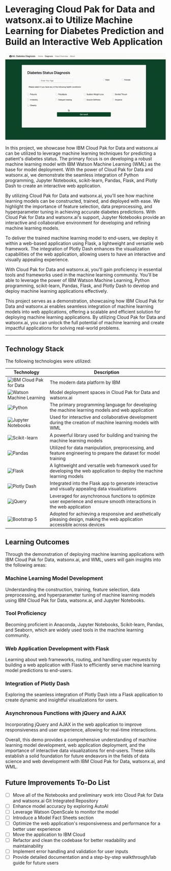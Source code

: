 # Leveraging Cloud Pak for Data and watsonx.ai to Utilize Machine Learning for Diabetes Prediction and Build an Interactive Web Application


![Prediction App](screenshots/app-prediction.gif)

In this project, we showcase how IBM Cloud Pak for Data and watsonx.ai can be utilized to leverage machine learning techniques for predicting a patient's diabetes status. The primary focus is on developing a robust machine learning model with IBM Watson Machine Learning (WML) as the base for model deployment. With the power of Cloud Pak for Data and watsonx.ai, we demonstrate the seamless integration of Python programming, Jupyter Notebooks, scikit-learn, Pandas, Flask, and Plotly Dash to create an interactive web application.

By utilizing Cloud Pak for Data and watsonx.ai, you'll see how machine learning models can be constructed, trained, and deployed with ease. We highlight the importance of feature selection, data preprocessing, and hyperparameter tuning in achieving accurate diabetes predictions. With Cloud Pak for Data and watsonx.ai's support, Jupyter Notebooks provide an interactive and collaborative environment for developing and refining machine learning models.

To deliver the trained machine learning model to end-users, we deploy it within a web-based application using Flask, a lightweight and versatile web framework. The integration of Plotly Dash enhances the visualization capabilities of the web application, allowing users to have an interactive and visually appealing experience.

With Cloud Pak for Data and watsonx.ai, you'll gain proficiency in essential tools and frameworks used in the machine learning community. You'll be able to leverage the power of IBM Watson Machine Learning, Python programming, scikit-learn, Pandas, Flask, and Plotly Dash to develop and deploy machine learning applications effectively.

This project serves as a demonstration, showcasing how IBM Cloud Pak for Data and watsonx.ai enables seamless integration of machine learning models into web applications, offering a scalable and efficient solution for deploying machine learning applications. By utilizing Cloud Pak for Data and watsonx.ai, you can unlock the full potential of machine learning and create impactful applications for solving real-world problems.

---

## Technology Stack

The following technologies were utilized:

| Technology | Description |
|------------|-------------|
| ![IBM Cloud Pak for Data](https://img.shields.io/badge/IBM%20Cloud%20Pak%20for%20Data-black?logo=ibm) | The modern data platform by IBM |
| ![Watson Machine Learning](https://img.shields.io/badge/Watson%20Machine%20Learning-black?logo=ibm) | Model deployment spaces in Cloud Pak for Data and watsonx.ai |
| ![Python](https://img.shields.io/badge/Python-black?logo=python) | The primary programming language for developing the machine learning models and web application |
| ![Jupyter Notebooks](https://img.shields.io/badge/Jupyter%20Notebooks-black?logo=Jupyter) | Used for interactive and collaborative development during the creation of machine learning models with WML |
| ![Scikit-learn](https://img.shields.io/badge/Scikit--learn-black?logo=scikit-learn) | A powerful library used for building and training the machine learning models |
| ![Pandas](https://img.shields.io/badge/Pandas-black?logo=pandas) | Utilized for data manipulation, preprocessing, and feature engineering to prepare the dataset for model training |
| ![Flask](https://img.shields.io/badge/Flask-black?logo=flask) | A lightweight and versatile web framework used for developing the web application to deploy the machine learning models |
| ![Plotly Dash](https://img.shields.io/badge/Plotly%20Dash-black?logo=plotly) | Integrated into the Flask app to generate interactive and visually appealing data visualizations |
| ![jQuery](https://img.shields.io/badge/jQuery-black?logo=jquery) | Leveraged for asynchronous functions to optimize user experience and ensure smooth interactions in the web application |
| ![Bootstrap 5](https://img.shields.io/badge/Bootstrap%205-black?logo=bootstrap) | Adopted for achieving a responsive and aesthetically pleasing design, making the web application accessible across devices |

## Learning Outcomes

Through the demonstration of deploying machine learning applications with IBM Cloud Pak for Data, watsonx.ai, and WML, users will gain insights into the following areas:

### Machine Learning Model Development
Understanding the construction, training, feature selection, data preprocessing, and hyperparameter tuning of machine learning models using IBM Cloud Pak for Data, watsonx.ai, and Jupyter Notebooks.

### Tool Proficiency
Becoming proficient in Anaconda, Jupyter Notebooks, Scikit-learn, Pandas, and Seaborn, which are widely used tools in the machine learning community.

### Web Application Development with Flask
Learning about web frameworks, routing, and handling user requests by building a web application with Flask to efficiently serve machine learning model predictions to end-users.

### Integration of Plotly Dash
Exploring the seamless integration of Plotly Dash into a Flask application to create dynamic and insightful visualizations for users.

### Asynchronous Functions with jQuery and AJAX
Incorporating jQuery and AJAX in the web application to improve responsiveness and user experience, allowing for real-time interactions.

Overall, this demo provides a comprehensive understanding of machine learning model development, web application deployment, and the importance of interactive data visualizations for end-users. These skills establish a solid foundation for future endeavors in the fields of data science and web development with IBM Cloud Pak for Data, watsonx.ai, and WML.

## Future Improvements To-Do List

- [ ] Move all of the Notebooks and preliminary work into Cloud Pak for Data and watsonx.ai Git Integrated Repository
- [ ] Enhance model accuracy by exploring AutoAI
- [ ] Leverage Watson OpenScale to monitor the model
- [ ] Introduce a Model Fact Sheets section
- [ ] Optimize the web application's responsiveness and performance for a better user experience
- [ ] Move the application to IBM Cloud
- [ ] Refactor and clean the codebase for better readability and maintainability
- [ ] Implement error handling and validation for user inputs
- [ ] Provide detailed documentation and a step-by-step walkthrough/lab guide for future users
